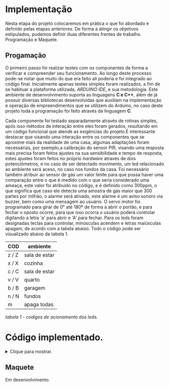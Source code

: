 # Implementação

Nesta etapa do projeto colocaremos em prática o que foi abordado e definido pelas etapas anteriores. De forma a atingir os objetivos estipulados,
podemos definir duas diferentes frentes de trabalho. Programação e Maquete.

## Progamação

O primeiro passo foi realizar testes com os componentes de forma a verificar e compreender seu funcionamento. Ao longo deste processo pode-se notar
que muito do que era feito ali poderia e foi integrado ao código final. Inicialmente apenas testes simples foram realizados, a fim de se habituar a plataforma 
utilizada, *ARDUINO IDE*, e sua metodologia. Este ambiente de desenvolvimento suporta as linguagens **C e C++**, além de já possuir diversas bibliotecas desenvolvidas
que auxiliam na implementação e operação de empreendimentos que se utilizem do Arduino, no caso deste projeto toda a programação foi feito através da linguagem **C**.

Cada componente foi testado separadamente através de rotinas simples, após isso métodos de interação entre eles foram gerados, resultando em um código funcional que atende
as exigências do projeto.É interessante destacar que visando uma interação entre os componentes que se aproxime mais da realidade de uma casa, algumas adaptações foram necessárias, por exemplo,a calibração do sensor PIR, visando uma resposta mais precisa foram feitos ajustes na sua sensibilidade e tempo de resposta, estes ajustes foram feitos no próprio *hardware* através de dois potenciômetros, e no caso de ser detectado movimento, um led relacionado ao ambiente será aceso, no caso nos fundos da casa. Foi necessário também atribuir ao sensor de gás um valor limite para que possa haver uma comparação entre o que é medido com o que seria considerado uma ameaça, este valor foi atribuído no código, e é definido como 300ppm, o que significa que caso ele detecte uma amostra de gás maior que 300 partes por milhão, o alarme será ativado, este alarme é um aviso sonoro via buzzer, bem como uma mensagem ao usuário. O servo motor foi programado para girar de 0° até 180º de forma a abrir o portão, e para fechar o oposto ocorre, para que isso ocorra o usuário poderá controlar digitando a letra 'a' para abrir e 'A' para fechar. Para os leds foram designadas teclas para controlar, minúsculas acendem e letras maiúsculas apagam, de acordo com a tabela abaixo. Todo o código pode ser visualizado abaixo da tabela 1.

 COD  | ambiente              
----- | ---------
 z / Z | sala de estar         
 x / X | cozinha               
 c / C | sala de estar         
 v / V | quarto                
 b / B | garagem               
 n / N | fundos                
 m     | apaga todas           
*tabela 1 - codigos de acionamento dos leds.*

# Código implementado.
<details>
  <summary>Clique para mostrar.</summary>
 
````C
/*mapeamento
                          Arduino MEGA 2560
                    -------------------------------
                    |                          USB| - entrada usb
                    |                          GND| - gnd
                    |                             | -
         saida 5V - |5V                     pino12| -> buzzer
                    |                       pino11| -> servo motor
                    |                             | -
                    |                       pino8 | <- sensor movimento
                    |                             |
                    |                       pino7 | -> led sala de estar
                    |                       pino6 | -> led cozinha
      sensor gas -> |A0                     pino5 | -> led quarto
                    |                       pino4 | -> led garagem
                    |                       pino3 | -> led fundos
                    |                             |
                    -------------------------------
**/
/*atribui as variáveis os valores dos pinos*/
int ledPin7  =  7;
int ledPin6  =  6;
int ledPin5  =  5;
int ledPin4  =  4;
int ledPin3  =  3;
int ledPin2  =  2;
int mvePin8  =  8;
int buzPin12 = 12;
int srvPin11 = 11;

int gasPinA0 = A0;

/* variável de controle para a detectção de gas, esta variavel representa a quantidade
  de gas em partes por milhao, no caso 300ppm*/
int gas_limt = 300;
/*variável responsável pelo controle de posição do servo motor*/
int pos;
/*define um tempo para estabilizar a leitura feita pelo sensor*/
const unsigned long tmpo_sensor = 100;
/*variavel que contara o tempo em que a tarefa está sendo executada*/
unsigned long tmpo_tarefa = 0;
/*variavel que contara o tempo em que a tarefa está sendo executada*/
unsigned long tmpo_mtor = 0;
/*variavel que contara o tempo em que a tarefa está sendo executada, de forma a controlar a velocidade*/
const unsigned long vel_mtor = 15;
/*variavel responsavel pelo controle da lampada do sensor*/
static bool lam_sens = false;

#include <Servo.h>
Servo servo;

void setup()   {

  Serial.begin(9600);

  /*define os pinos a seguir como saída*/
  pinMode(ledPin7, OUTPUT);
  pinMode(ledPin6, OUTPUT);
  pinMode(ledPin5, OUTPUT);
  pinMode(ledPin4, OUTPUT);
  pinMode(ledPin3, OUTPUT);
  pinMode(ledPin2, OUTPUT);
  pinMode(buzPin12, OUTPUT);

  /*define os pinos a seguir como entrada*/
  pinMode(mvePin8, INPUT);
  pinMode(gasPinA0, INPUT);

  /*atribui ao objeto servo ao pino resposável pelo servo motor*/
  servo.attach(srvPin11);

  /*define a posição do servo motor como 0*/
  servo.write(0);
}

void loop()
{
  /*variável responsável pela interação com o teclado*/
  char tecla;

  /*obtem o o tempo passado em millissegundos desde que o Arduino começou a executar o programa*/
  unsigned long tmpo_atual = millis();

  if (tmpo_atual - tmpo_tarefa > tmpo_sensor) {

    tmpo_tarefa = tmpo_atual;

    /*recebe a leitura do sensor de presenca, após isso aplica um delay de 500ms para estabilizar o sinal de leitura*/
    int mve_sensor1 = digitalRead(mvePin8);
    presenca_1(mve_sensor1);

    /*recebe a leitura do sensor de gás, após isso aplica um delay de 500ms para estabilizar o sinal de leitura*/
    int gas_sensor1 = analogRead(gasPinA0);
    gas_dect(gas_sensor1);

  }

  /*detecta se há uma entrada no teclado*/
  if (Serial.available() > 0) {
    tecla = Serial.read();
  }

  /*se for pressionado o botõa 'a' aciona o servo motor para abrir o portão, se for presionado 'A', o portão fecha*/
  if (tecla == 'a' || tecla == 'A') {
    srv_motor(tecla);
  }
  /*chama a função resposavel por acender ou apagar os leds.*/
  else
    acende_led(tecla);

}

/* função responsável pelo acionamento do servo motor.
   recebe como parametro uma char que define se portão ir a abrir ou fechar.
*/
void srv_motor(char tecla) {

  /*caso receba o valor 'a' o portão abrira*/
  if (tecla == 'a') {
    pos = 0;
    /* a partir da posicao 0, incrementa um a um o angulo do motor até o limite de 180
       possui um delay de forma a controlar a velocidade de acionamento*/
    while (pos <= 180) {
      unsigned long tmpo_at = millis();
      if (tmpo_at - tmpo_mtor > vel_mtor) {
        pos++;
        tmpo_mtor = tmpo_at;
        servo.write(pos);
      }
    }
  }
  /*caso receba o valor 'A' o portão ira fechar*/
  else if (tecla == 'A') {
    pos = 180;
    /* a partir da posicao 1800, decrementa um a um o angulo do motor até o limite de 180
       possui um delay de forma a controlar a velocidade de acionamento*/
    while (pos >= 0) {
      unsigned long tmpo_at = millis();
      if (tmpo_at - tmpo_mtor > vel_mtor) {
        pos--;
        tmpo_mtor = tmpo_at;
        servo.write(pos);
      }
    }
  }
}


/*função responsável pelo acionamento do servo motor.
  recebe como parametro uma int com o valor detectado pelo sensor.
*/
void gas_dect(int gas_sensor1) {
  /* Compara a leitura feita pelo sensor com o valor limite definido anteriormente.
      Caso o valor seja superior mostra no console o valor medido e aciona o buzzer.
      o buzzer continuara a fazer o barulho até que os valores voltem ao normal, ou seja,
      que não exista mais a ameaça do gás.
  */
  if (gas_sensor1 > gas_limt) {
    digitalWrite(buzPin12, LOW);
    Serial.print("Atenção!! Possível vazamento de gás.");
    Serial.print("Leitura: ");
    Serial.println(gas_sensor1);
  }
  /*caso o valor não seja superior ao definido, mantem o buzzer silencioso*/
  else
    digitalWrite(buzPin12, HIGH);
}

/*Função responsável pela deteccção de movimento.
  recebe como parametro uma int com o valor detectado pelo sensor.
*/
void presenca_1(int mve_sensor1) {
  /*caso o sensor acuse movimentação envia um sinal HIGH que por consequencia ira acender ao led
    relacionado ao ambiente em que se encontra o sensor. Se nada for detecctado ou a movimentação findar
    o led é apagado.
  */
  if (mve_sensor1 == HIGH) {
    digitalWrite(ledPin7, HIGH);
  }
  else {
    /*verifica se a lampada esta acesa, ou seja, lam_sens possui valor 1, caso não esteja, a matem apagada
    ou apaga caso não detecte movimento*/
    if (lam_sens == false)
      digitalWrite(ledPin7, LOW);
  }
}

/*Função responsável pelo acionamento dos leds.
  recebe como parametro uma char com o valor correspondente ao led.
  --------------------------------|
  |  COD  | ambiente              |
  --------------------------------|
  | z / Z | sala de estar         |
  | x / X | cozinha               |
  | c / C | sala de estar         |
  | v / V | quarto                |
  | b / B | garagem               |
  | n / N | fundos                |
  |   m   | apaga todas           |
  --------------------------------|
  as letras minusculas acendem o led, enquanto o envio das maiusculas apaga.
*/

void acende_led(char tecla) {
  /*Compara o valor recebido com os disponiveis, uma vez que encontra executa o acionamento
    do led ou o apaga.
  */
  if (tecla == 'z')
  {
    /*atribui a variavel lam_sens o valor 1, dessa forma quando o sensor não detectar movimento, ira verificar se a lampada
    esta acesa, caso esteja ele não ira apaga-la*/
    digitalWrite(ledPin7, HIGH);
    lam_sens = true;
  }
  else if (tecla == 'Z') {
    digitalWrite(ledPin7, LOW);
    lam_sens = false;
  }

  else if (tecla == 'x')
  {
    digitalWrite(ledPin6, HIGH);
  }

  else if (tecla == 'X') {
    digitalWrite(ledPin6, LOW);
  }

  else if (tecla == 'c')
  {
    digitalWrite(ledPin5, HIGH);
  }
  else if (tecla == 'C') {
    digitalWrite(ledPin5, LOW);
  }

  else if (tecla == 'v')
  {
    digitalWrite(ledPin4, HIGH);
  }
  else if (tecla == 'V') {
    digitalWrite(ledPin4, LOW);
  }

  else if (tecla == 'b')
  {
    digitalWrite(ledPin3, HIGH);
  }
  else if (tecla == 'B') {
    digitalWrite(ledPin3, LOW);
  }
  else if (tecla == 'n')
  {
    digitalWrite(ledPin2, HIGH);
  }
  else if (tecla == 'N') {
    digitalWrite(ledPin7, LOW);
  }

  else if (tecla == 'm')
  {
    digitalWrite(ledPin7, LOW);
    digitalWrite(ledPin6, LOW);
    digitalWrite(ledPin5, LOW);
    digitalWrite(ledPin4, LOW);
    digitalWrite(ledPin3, LOW);
    digitalWrite(ledPin2, LOW);
  }
}
````
</details>

## Maquete

Em desenvolvimento.
